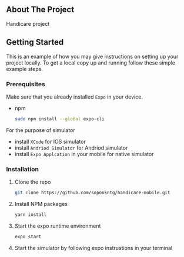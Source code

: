 ## About The Project

Handicare project

<!-- GETTING STARTED -->
## Getting Started

This is an example of how you may give instructions on setting up your project locally.
To get a local copy up and running follow these simple example steps.

### Prerequisites

Make sure that you already installed `Expo` in your device.
* npm
  ```sh
  sudo npm install --global expo-cli
  ```
For the purpose of simulator
* install `XCode` for IOS simulator
* install `Andriod Simulator` for Andriod simulator
* install `Expo Applcation` in your mobile for native simulator

### Installation

1. Clone the repo
   ```sh
   git clone https://github.com/soponkntg/handicare-mobile.git
   ```
2. Install NPM packages
   ```sh
   yarn install
   ```
3. Start the expo runtime environment
   ```sh
   expo start
   ```
 3. Start the simulator by following expo instrustions in your terminal
